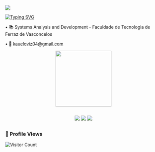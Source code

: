 <img src="https://capsule-render.vercel.app/api?type=waving&color=3419e8&height=120&section=header" />

[![Typing SVG](https://readme-typing-svg.demolab.com?font=&weight=500&size=30&pause=1000&color=8C4E81&center=true&width=456&lines=Hello+my+name+is+Fernanda+Fernandes)](https://git.io/typing-svg)


• 📚 Systems Analysis and Development - Faculdade de Tecnologia de Ferraz de Vasconcelos

• 📧 kaueloviz04@gmail.com


<div align="center">
  <a href="https://github.com/temp.fernandeezz">
  <img height="180em" src="https://github-readme-stats.vercel.app/api/top-langs/?username=kaueloviz&show_icons=true&layout=compact&theme=transparent"/>
</div>
  

##
 
<div align="center"> 
  <a href="https://www.instagram.com/temp.fernandezz/" target="_blank"><img src="https://img.shields.io/badge/-Instagram-%23E4405F?style=for-the-badge&logo=instagram&logoColor=white" target="_blank"></a>
  <a href = "mailto:fernanda.nac09@gmail.com"><img src="https://img.shields.io/badge/-Gmail-%23333?style=for-the-badge&logo=gmail&logoColor=white" target="_blank"></a>
  <a href="www.linkedin.com/in/fernanda-fernandes-nascimento" target="_blank"><img src="https://img.shields.io/badge/-LinkedIn-%230077B5?style=for-the-badge&logo=linkedin&logoColor=white" target="_blank"></a> 
  
</div>

##
### :eyes: Profile Views
<p align="center">


![Visitor Count](https://profile-counter.glitch.me/{temp.fernandeezz}/count.svg)
</p>
